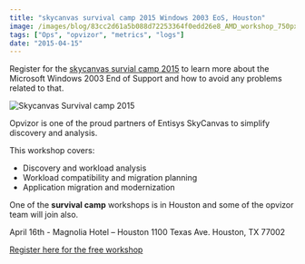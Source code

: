 ```yaml
---
title: "skycanvas survival camp 2015 Windows 2003 EoS, Houston"
image: /images/blog/83cc2d61a5b088d72253364f0edd26e8_AMD_workshop_750px.png
tags: ["Ops", "opvizor", "metrics", "logs"]
date: "2015-04-15"
---
```


Register for the [skycanvas survial camp 2015](http://www.amd.com/en-us/who-we-are/corporate-information/events/serverresources) to learn more about the Microsoft Windows 2003 End of Support and how to avoid any problems related to that.

![Skycanvas Survival camp 2015](/images/blog/83cc2d61a5b088d72253364f0edd26e8_AMD_workshop_750px.png)

Opvizor is one of the proud partners of Entisys SkyCanvas to simplify discovery and analysis.

This workshop covers:

- Discovery and workload analysis
- Workload compatibility and migration planning
- Application migration and modernization

One of the **survival camp** workshops is in Houston and some of the opvizor team will join also.

April 16th - Magnolia Hotel – Houston 1100 Texas Ave. Houston, TX 77002

[Register here for the free workshop](https://www.etouches.com/ereg/newreg.php?eventid=118542&discountcode=VIP)
